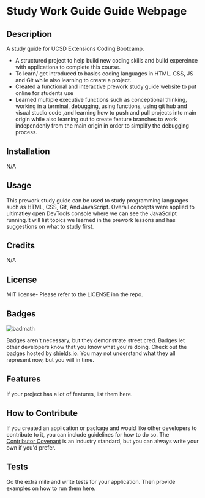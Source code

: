 

# Study Work Guide Guide Webpage

## Description

A study guide for UCSD Extensions Coding Bootcamp. 

- A structured project to help build new coding skills and build expereince with applications to complete this course.
- To learn/ get introduced to basics coding languages in HTML. CSS, JS and Git while also learning to create a project.
- Created a functional and interactive prework study guide website to put online for students use
- Learned multiple executive functions such as conceptional thinking, working in a terminal, debugging, using functions, using git hub and visual studio code ,and learning how to push and pull projects into main origin while also learning out to create feature branches to work independenly from the main origin in order to simpilfy the debugging process. 



## Installation

N/A

## Usage

This prework study guide can be used to study programming languages such as HTML, CSS, Git, And JavaScript. Overall concepts were applied to ultimatley open DevTools console where we can see the JavaScript running.It will list topics we learned in the prework lessons and has suggestions on what to study first.


## Credits

N/A

## License

MIT license- Please refer to the LICENSE inn the repo.

## Badges

![badmath](https://img.shields.io/github/languages/top/nielsenjared/badmath)

Badges aren't necessary, but they demonstrate street cred. Badges let other developers know that you know what you're doing. Check out the badges hosted by [shields.io](https://shields.io/). You may not understand what they all represent now, but you will in time.

## Features

If your project has a lot of features, list them here.

## How to Contribute

If you created an application or package and would like other developers to contribute to it, you can include guidelines for how to do so. The [Contributor Covenant](https://www.contributor-covenant.org/) is an industry standard, but you can always write your own if you'd prefer.

## Tests

Go the extra mile and write tests for your application. Then provide examples on how to run them here.